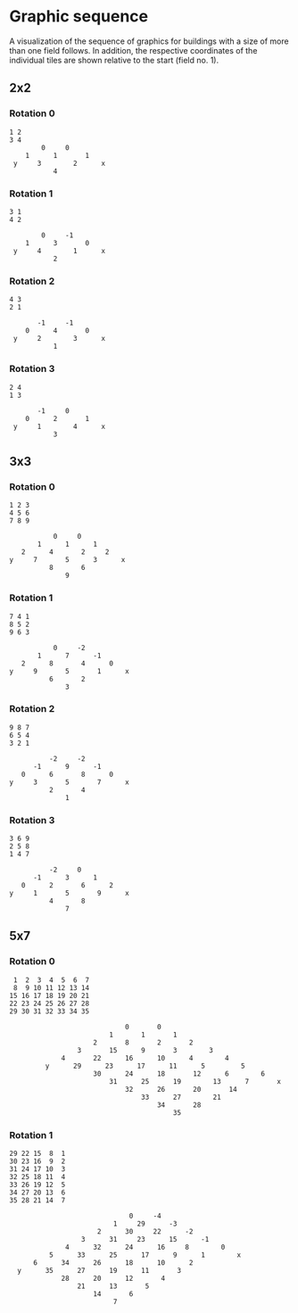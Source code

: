 # Graphic sequence

A visualization of the sequence of graphics for buildings with a size of more than one field follows.
In addition, the respective coordinates of the individual tiles are shown relative to the start (field no. 1).

## 2x2

### Rotation 0

    1 2
    3 4
            0     0
        1      1       1
     y     3        2      x
               4

### Rotation 1

    3 1
    4 2

            0     -1
        1      3       0
     y     4        1      x
               2

### Rotation 2

    4 3
    2 1

           -1     -1
        0      4       0
     y     2        3      x
               1

### Rotation 3

    2 4
    1 3

           -1     0
        0      2       1
     y     1        4      x
               3

## 3x3

### Rotation 0

    1 2 3
    4 5 6
    7 8 9

               0     0
           1      1      1
       2      4       2     2
    y     7       5      3      x
              8       6
                  9

### Rotation 1

    7 4 1
    8 5 2
    9 6 3

               0     -2
           1      7      -1
       2      8       4      0
    y     9       5       1      x
              6       2
                  3

### Rotation 2

    9 8 7
    6 5 4
    3 2 1

              -2     -2
          -1      9      -1
       0      6       8      0
    y     3       5       7      x
              2       4
                  1

### Rotation 3

    3 6 9
    2 5 8
    1 4 7

              -2     0
          -1      3      1
       0      2       6      2
    y     1       5       9      x
              4       8
                  7

## 5x7

### Rotation 0

     1  2  3  4  5  6  7
     8  9 10 11 12 13 14
    15 16 17 18 19 20 21
    22 23 24 25 26 27 28
    29 30 31 32 33 34 35

                                 0       0
                             1       1       1
                         2       8       2       2
                     3       15      9       3        3
                 4       22      16      10      4        4
             y      29      23      17      11      5         5
                         30      24      18       12      6        6
                             31      25      19        13      7       x
                                 32      26       20       14
                                     33      27        21
                                         34       28
                                             35

### Rotation 1

    29 22 15  8  1
    30 23 16  9  2
    31 24 17 10  3
    32 25 18 11  4
    33 26 19 12  5
    34 27 20 13  6
    35 28 21 14  7

                                  0     -4
                              1     29      -3
                          2      30     22      -2
                      3      31     23      15      -1
                  4      32      24      16     8        0
              5      33      25      17      9      1        x
          6      34      26      18      10      2
      y      35      27      19      11       3
                 28      20      12       4
                     21      13       5
                         14       6
                              7
